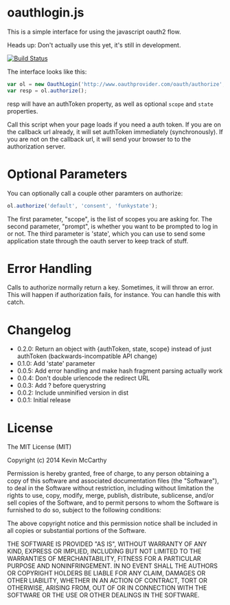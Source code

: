 # oauthlogin.js

This is a simple interface for using the javascript oauth2 flow.

Heads up: Don't actually use this yet, it's still in development.

[![Build Status](https://travis-ci.org/RealGeeks/oauthlogin.svg?branch=master)](https://travis-ci.org/RealGeeks/oauthlogin)


The interface looks like this:

```js
var ol = new OauthLogin('http://www.oauthprovider.com/oauth/authorize', 'http://localhost/oauth/callback');
var resp = ol.authorize();
```

resp will have an authToken property, as well as optional `scope` and `state` properties.

Call this script when your page loads if you need a auth token.  If you are on the callback url already, it will set authToken immediately (synchronously).  If you are not on the callback url, it will send your browser to to the authorization server.

# Optional Parameters

You can optionally call a couple other paramters on authorize:

```js
ol.authorize('default', 'consent', 'funkystate');
```

The first parameter, "scope", is the list of scopes you are asking for.  The second parameter, "prompt", is whether you want to be prompted to log in or not.  The third parameter is 'state', which you can use to send some application state through the oauth server to keep track of stuff.

# Error Handling

Calls to authorize normally return a key.  Sometimes, it will throw an error.  This will happen if authorization fails, for instance.  You can handle this with catch.

# Changelog

 * 0.2.0: Return an object with {authToken, state, scope} instead of just authToken (backwards-incompatible API change)
 * 0.1.0: Add 'state' parameter
 * 0.0.5: Add error handling and make hash fragment parsing actually work
 * 0.0.4: Don't double urlencode the redirect URL
 * 0.0.3: Add ? before querystring
 * 0.0.2: Include unminified version in dist
 * 0.0.1: Initial release

# License

The MIT License (MIT)

Copyright (c) 2014 Kevin McCarthy

Permission is hereby granted, free of charge, to any person obtaining a copy
of this software and associated documentation files (the "Software"), to deal
in the Software without restriction, including without limitation the rights
to use, copy, modify, merge, publish, distribute, sublicense, and/or sell
copies of the Software, and to permit persons to whom the Software is
furnished to do so, subject to the following conditions:

The above copyright notice and this permission notice shall be included in
all copies or substantial portions of the Software.

THE SOFTWARE IS PROVIDED "AS IS", WITHOUT WARRANTY OF ANY KIND, EXPRESS OR
IMPLIED, INCLUDING BUT NOT LIMITED TO THE WARRANTIES OF MERCHANTABILITY,
FITNESS FOR A PARTICULAR PURPOSE AND NONINFRINGEMENT. IN NO EVENT SHALL THE
AUTHORS OR COPYRIGHT HOLDERS BE LIABLE FOR ANY CLAIM, DAMAGES OR OTHER
LIABILITY, WHETHER IN AN ACTION OF CONTRACT, TORT OR OTHERWISE, ARISING FROM,
OUT OF OR IN CONNECTION WITH THE SOFTWARE OR THE USE OR OTHER DEALINGS IN
THE SOFTWARE.
